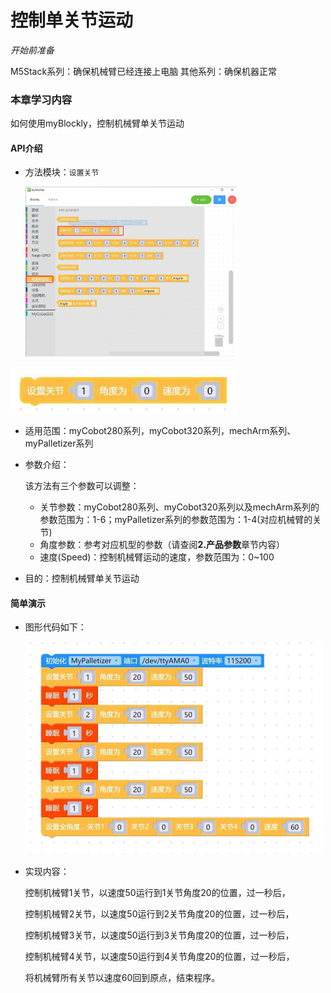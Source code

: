 # 控制单关节运动

<i>开始前准备</i>

M5Stack系列：确保机械臂已经连接上电脑
其他系列：确保机器正常

### 本章学习内容

如何使用myBlockly，控制机械臂单关节运动

#### API介绍

* 方法模块：`设置关节`

  <img src="../../../../resources\3-FunctionsAndApplications\6.developmentGuide\myBlocklyAndUlFlow\myblocklyTutorials\singlearm/单关节运动1.jpg" style="zoom: 33%;" />



<img src="../../../../resources\3-FunctionsAndApplications\6.developmentGuide\myBlocklyAndUlFlow\myblocklyTutorials\singlearm/单关节运动2.jpg" style="zoom: 67%;" />

* 适用范围：myCobot280系列，myCobot320系列，mechArm系列、myPalletizer系列

* 参数介绍：

  该方法有三个参数可以调整：

  * 关节参数：myCobot280系列、myCobot320系列以及mechArm系列的参数范围为：1-6；myPalletizer系列的参数范围为：1-4(对应机械臂的关节)

  - 角度参数：参考对应机型的参数（请查阅**2.产品参数**章节内容）
  - 速度(Speed)：控制机械臂运动的速度，参数范围为：0~100

* 目的：控制机械臂单关节运动

#### 简单演示

* 图形代码如下：

  <img src="../../../../resources\3-FunctionsAndApplications\6.developmentGuide\myBlocklyAndUlFlow\myblocklyTutorials\singlearm/单关节运动demo.jpg" style="zoom: 50%;" />

* 实现内容：

  控制机械臂1关节，以速度50运行到1关节角度20的位置，过一秒后，

  控制机械臂2关节，以速度50运行到2关节角度20的位置，过一秒后，

  控制机械臂3关节，以速度50运行到3关节角度20的位置，过一秒后，

  控制机械臂4关节，以速度50运行到4关节角度20的位置，过一秒后，

  将机械臂所有关节以速度60回到原点，结束程序。
